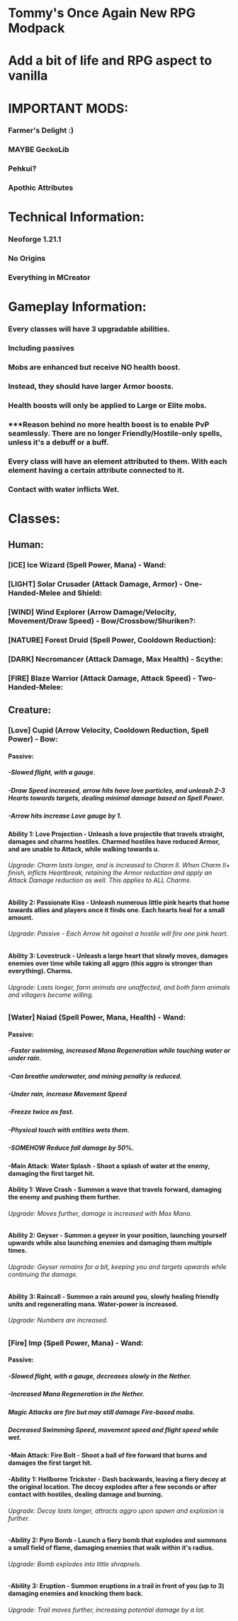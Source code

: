 # Tommy's Once Again New RPG Modpack

# Add a bit of life and RPG aspect to vanilla

# IMPORTANT MODS:
### Farmer's Delight :)
### MAYBE GeckoLib
### Pehkui?
### Apothic Attributes

# Technical Information:
### Neoforge 1.21.1
### No Origins
### Everything in MCreator

# Gameplay Information:
### Every classes will have 3 upgradable abilities.
### Including passives
### Mobs are enhanced but receive NO health boost.
### Instead, they should have larger Armor boosts.
### Health boosts will only be applied to Large or Elite mobs.
### ***Reason behind no more health boost is to enable PvP seamlessly. There are no longer Friendly/Hostile-only spells, unless it's a debuff or a buff.
### Every class will have an element attributed to them. With each element having a certain attribute connected to it.
### Contact with water inflicts Wet.

# Classes:
## Human:
### [ICE] Ice Wizard (Spell Power, Mana) - Wand:
### [LIGHT] Solar Crusader (Attack Damage, Armor) - One-Handed-Melee and Shield:
### [WIND] Wind Explorer (Arrow Damage/Velocity, Movement/Draw Speed) - Bow/Crossbow/Shuriken?:
### [NATURE] Forest Druid (Spell Power, Cooldown Reduction):
### [DARK] Necromancer (Attack Damage, Max Health) - Scythe:
### [FIRE] Blaze Warrior (Attack Damage, Attack Speed) - Two-Handed-Melee:

## Creature:
### [Love] Cupid (Arrow Velocity, Cooldown Reduction, Spell Power) - Bow:
#### Passive:
##### -Slowed flight, with a gauge.
##### -Draw Speed increased, arrow hits have love particles, and unleash 2-3 Hearts towards targets, dealing minimal damage based on Spell Power.
##### -Arrow hits increase Love gauge by 1.

#### Ability 1: Love Projection - Unleash a love projectile that travels straight, damages and charms hostiles. Charmed hostiles have reduced Armor, and are unable to Attack, while walking towards u.
###### Upgrade: Charm lasts longer, and is increased to Charm II. When Charm II+ finish, inflicts Heartbreak, retaining the Armor reduction and apply an Attack Damage reduction as well. This applies to ALL Charms.
#### Ability 2: Passionate Kiss - Unleash numerous little pink hearts that home towards allies and players once it finds one. Each hearts heal for a small amount.
###### Upgrade: Passive - Each Arrow hit against a hostile will fire one pink heart.
#### Ability 3: Lovestruck - Unleash a large heart that slowly moves, damages enemies over time while taking all aggro (this aggro is stronger than everything). Charms.
###### Upgrade: Lasts longer, farm animals are unaffected, and both farm animals and villagers become willing.


### [Water] Naiad (Spell Power, Mana, Health) - Wand:
#### Passive:
##### -Faster swimming, increased Mana Regeneration while touching water or under rain.
##### -Can breathe underwater, and mining penalty is reduced.
##### -Under rain, increase Movement Speed
##### -Freeze twice as fast.
##### -Physical touch with entities wets them.
##### -SOMEHOW Reduce fall damage by 50%.

#### -Main Attack: Water Splash - Shoot a splash of water at the enemy, damaging the first target hit.
#### Ability 1: Wave Crash - Summon a wave that travels forward, damaging the enemy and pushing them further.
###### Upgrade: Moves further, damage is increased with Max Mana.
#### Ability 2: Geyser - Summon a geyser in your position, launching yourself upwards while also launching enemies and damaging them multiple times.
###### Upgrade: Geyser remains for a bit, keeping you and targets upwards while continuing the damage.
#### Ability 3: Raincall - Summon a rain around you, slowly healing friendly units and regenerating mana. Water-power is increased.
###### Upgrade: Numbers are increased.


### [Fire] Imp (Spell Power, Mana) - Wand:
#### Passive: 
##### -Slowed flight, with a gauge, decreases slowly in the Nether.
##### -Increased Mana Regeneration in the Nether.
##### Magic Attacks are fire but may still damage Fire-based mobs.
##### Decreased Swimming Speed, movement speed and flight speed while wet.

#### -Main Attack: Fire Bolt - Shoot a ball of fire forward that burns and damages the first target hit.
#### -Ability 1: Hellborne Trickster - Dash backwards, leaving a fiery decoy at the original location. The decoy explodes after a few seconds or after contact with hostiles, dealing damage and burning.
###### Upgrade: Decoy lasts longer, attracts aggro upon spawn and explosion is further.
#### -Ability 2: Pyro Bomb - Launch a fiery bomb that explodes and summons a small field of flame, damaging enemies that walk within it's radius.
###### Upgrade: Bomb explodes into little shrapnels.
#### -Ability 3: Eruption - Summon eruptions in a trail in front of you (up to 3) damaging enemies and knocking them back.
###### Upgrade: Trail moves further, increasing potential damage by a lot.

